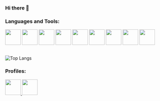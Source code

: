 ### Hi there 👋
<!-- Language and Tools section -->
### Languages and Tools:
<picture>
  <img src="https://cdn.jsdelivr.net/gh/devicons/devicon/icons/java/java-original.svg" width="50" height="50"/>
</picture>
<picture>
  <img src="https://cdn.jsdelivr.net/gh/devicons/devicon/icons/python/python-original.svg" width="50" height="50"/>
</picture>
<picture>
  <img src="https://cdn.jsdelivr.net/gh/devicons/devicon/icons/html5/html5-original.svg" width="50" height="50"/>
</picture>
<picture>
  <img src="https://cdn.jsdelivr.net/gh/devicons/devicon/icons/css3/css3-original.svg" width="50" height="50"/>
</picture>
<picture>
  <img src="https://cdn.jsdelivr.net/gh/devicons/devicon/icons/mysql/mysql-original-wordmark.svg" width="50" height="50"/>
</picture>
<picture>
  <img src="https://cdn.jsdelivr.net/gh/devicons/devicon/icons/c/c-original.svg" width="50" height="50"/>
</picture>
<picture>
  <img src="https://cdn.jsdelivr.net/gh/devicons/devicon/icons/csharp/csharp-original.svg" width="50" height="50"/>
</picture>
<picture>
  <img src="https://cdn.jsdelivr.net/gh/devicons/devicon/icons/figma/figma-original.svg" width="50" height="50"/>
</picture>
<picture>
  <img src="https://cdn.jsdelivr.net/gh/devicons/devicon/icons/androidstudio/androidstudio-original.svg" width="50" height="50"/>
</picture> <br> <br>
<!--
**SriyanthaDeepal/SriyanthaDeepal** is a ✨ _special_ ✨ repository because its `README.md` (this file) appears on your GitHub profile.

Here are some ideas to get you started:

- 🔭 I’m currently working on ...
- 🌱 I’m currently learning ...
- 👯 I’m looking to collaborate on ...
- 🤔 I’m looking for help with ...
- 💬 Ask me about ...
- 📫 How to reach me: ...
- 😄 Pronouns: ...
- ⚡ Fun fact: ...
-->

<!---------- github profile status--------------->
![Top Langs](https://github-readme-stats.vercel.app/api/top-langs/?username=SriyanthaDeepal&layout=compact&hide=php)
<!--[![Top Langs](https://github-readme-stats.vercel.app/api/top-langs/?username=SriyanthaDeepal&hide=php)](https://github.com/SriyanthaDeepal/github-readme-stats)-->


### Profiles:
<picture>
  <a href="https://www.linkedin.com/in/sriyanthadeepal"> <img src="https://cdn.jsdelivr.net/gh/devicons/devicon/icons/linkedin/linkedin-original.svg" height="50" width="50" /> </a>
</picture>

<picture>
<a href="https://www.hackerrank.com/aasriyanthadeep1">
<img src="https://upload.wikimedia.org/wikipedia/commons/thumb/4/40/HackerRank_Icon-1000px.png/800px-HackerRank_Icon-1000px.png" height="50" width="50"> </a>
</picture>
